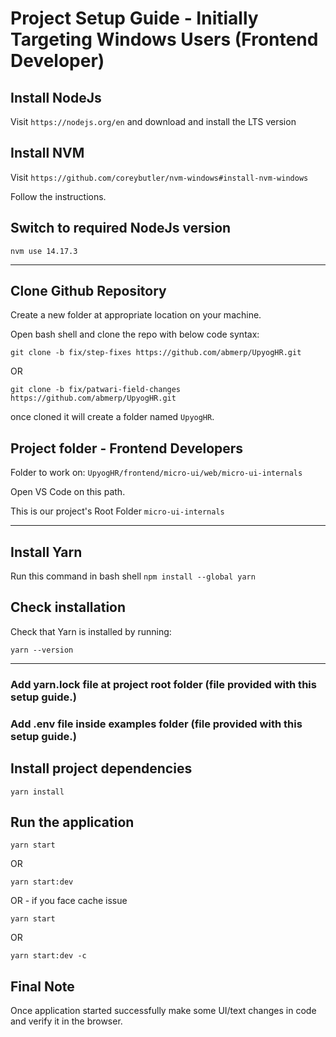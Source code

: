 # Project Setup Guide - Initially Targeting Windows Users (Frontend Developer)

## Install NodeJs

Visit `https://nodejs.org/en` and download and install the LTS version


## Install NVM

Visit `https://github.com/coreybutler/nvm-windows#install-nvm-windows`

Follow the instructions.


## Switch to required NodeJs version
`nvm use 14.17.3`

---

## Clone Github Repository 

Create a new folder at appropriate location on your machine.

Open bash shell and clone the repo with below code syntax:

`git clone -b fix/step-fixes https://github.com/abmerp/UpyogHR.git`

OR

`git clone -b fix/patwari-field-changes https://github.com/abmerp/UpyogHR.git`

once cloned it will create a folder named `UpyogHR`.

## Project folder - Frontend Developers

Folder to work on: `UpyogHR/frontend/micro-ui/web/micro-ui-internals`

Open VS Code on this path.

This is our project's Root Folder `micro-ui-internals`

---

## Install Yarn

Run this command in bash shell `npm install --global yarn`

## Check installation

Check that Yarn is installed by running:

`yarn --version`

---

### Add yarn.lock file at project root folder (file provided with this setup guide.)

### Add .env file inside examples folder (file provided with this setup guide.)


## Install project dependencies

`yarn install`

## Run the application

`yarn start`

OR

`yarn start:dev`

OR - if you face cache issue 

`yarn start`

OR

`yarn start:dev -c`


## Final Note

Once application started successfully make some UI/text changes in code and verify it in the browser.
